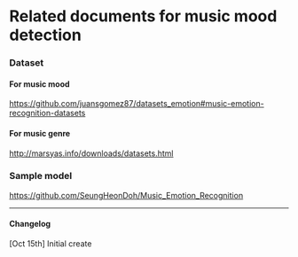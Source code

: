 # Related documents for music mood detection

### Dataset
#### For music mood
https://github.com/juansgomez87/datasets_emotion#music-emotion-recognition-datasets
#### For music genre
http://marsyas.info/downloads/datasets.html

### Sample model
https://github.com/SeungHeonDoh/Music_Emotion_Recognition



---
#### Changelog
[Oct 15th] Initial create
